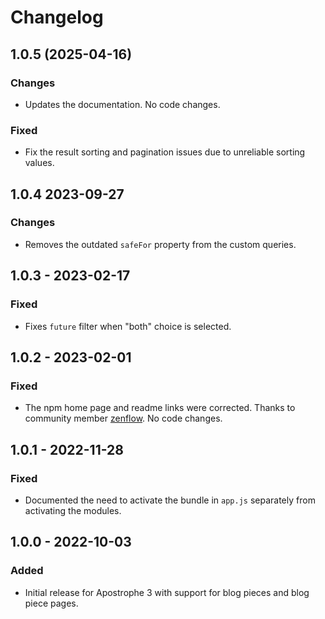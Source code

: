# Changelog

## 1.0.5 (2025-04-16)

### Changes

- Updates the documentation. No code changes.

### Fixed

* Fix the result sorting and pagination issues due to unreliable sorting values.

## 1.0.4 2023-09-27

### Changes

- Removes the outdated `safeFor` property from the custom queries.

## 1.0.3 - 2023-02-17

### Fixed

- Fixes `future` filter when "both" choice is selected.

## 1.0.2 - 2023-02-01

### Fixed

- The npm home page and readme links were corrected. Thanks to community member [zenflow](https://github.com/zenflow). No code changes.
  
## 1.0.1 - 2022-11-28

### Fixed

- Documented the need to activate the bundle in `app.js` separately from activating the modules.

## 1.0.0 - 2022-10-03

### Added

- Initial release for Apostrophe 3 with support for blog pieces and blog piece pages.
